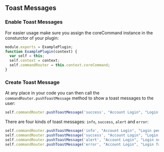 ## Toast Messages

### Enable Toast Messages

For easier usage make sure you assign the coreCommand instance in the consturctor of your plugin:

```javascript
module.exports = ExamplePlugin;
function ExamplePlugin(context) {
  var self = this;
  self.context = context;
  self.commandRouter = this.context.coreCommand;
}
```

### Create Toast Message

At any place in your code you can then call the `commandRouter.pushToastMessage` method to show a toast messages to the user:

```javascript
self.commandRouter.pushToastMessage('success', "Account Login", "Login was successful");
```

There are four kinds of toast messages: `info`, `success`, `alert` and `error`:

```javascript
self.commandRouter.pushToastMessage('info', "Account Login", "Login pending....");
self.commandRouter.pushToastMessage('success', "Account Login", "Login was successful");
self.commandRouter.pushToastMessage('alert', "Account Login", "Login not possible");
self.commandRouter.pushToastMessage('error', "Account Login", "Login failed - invalid credentials");
```
